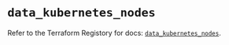 # `data_kubernetes_nodes`

Refer to the Terraform Registory for docs: [`data_kubernetes_nodes`](https://registry.terraform.io/providers/hashicorp/kubernetes/2.21.1/docs/data-sources/nodes).

